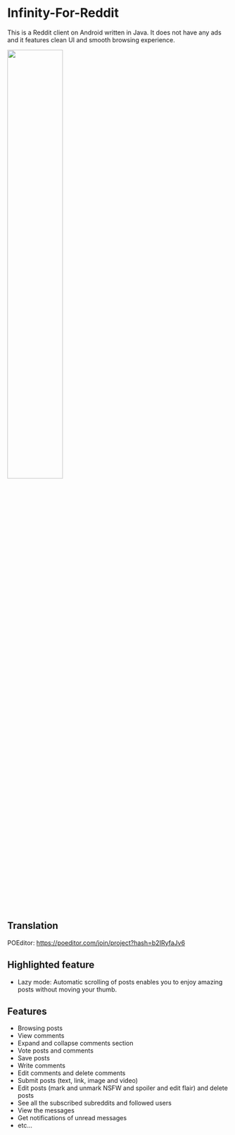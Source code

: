 # Infinity-For-Reddit
This is a Reddit client on Android written in Java. It does not have any ads and it features clean UI and smooth browsing experience.

<a href="https://play.google.com/store/apps/details?id=ml.docilealligator.infinityforreddit">
<img src="https://cdn.rawgit.com/steverichey/google-play-badge-svg/master/img/en_get.svg" width="50%">
</a>

## Translation
POEditor: https://poeditor.com/join/project?hash=b2IRyfaJv6

## Highlighted feature
- Lazy mode: Automatic scrolling of posts enables you to enjoy amazing posts without moving your thumb.

## Features
- Browsing posts
- View comments
- Expand and collapse comments section
- Vote posts and comments
- Save posts
- Write comments
- Edit comments and delete comments
- Submit posts (text, link, image and video)
- Edit posts (mark and unmark NSFW and spoiler and edit flair) and delete posts
- See all the subscribed subreddits and followed users
- View the messages
- Get notifications of unread messages
- etc...
